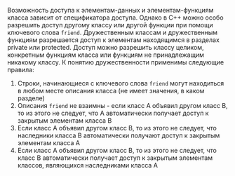 Возможность доступа к элементам-данных и элементам-функциям класса зависит от спецификатора доступа. Однако в C++ можно особо разрешить доступ другому классу или другой функции при помощи ключевого слова `friend`. Дружественным классам и дружественным функциям разрешается доступ к элементам находящимся в разделах private или protected.
Доступ можно разрешить классу целиком, конкретным функциям класса или функциям не принадлежащим никакому классу. 
К понятию дружественности применимы следующие правила:
1. Строки, начинающиеся с ключевого слова `friend` могут находиться в любом месте описания класса (не имеет значения, в каком разделе)
2. Описания `friend` не взаимны - если класс A объявил другом класс B, то из этого не следует, что A автоматически получает доступ к закрытым элементам класса B 
3. Если класс A объявил другом класс B, то из этого не следует, что наследники класса B автоматически получают доступ к закрытым элементам класса A
4. Если класс A объявил другом класс B, то из этого не следует, что класс B автоматически получает доступ к закрытым элементам классов, являющихся наследниками класса A